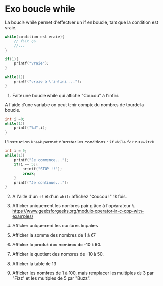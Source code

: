 
# Exo boucle while

La boucle while permet d'effectuer un if en boucle, tant que la condition est vraie.

```c
while(condition est vraie){
    // fait ça 
    //...
}
```

```c
if(1){
    printf("vraie");
}
```

```c
while(1){
    printf("vraie à l'infini ...");
}
```

1. Faite une boucle while qui affiche "Coucou" à l'infini.

A l'aide d'une variable on peut tenir compte du nombres de tourde la boucle.

```c
int i =0;
while(1){
    printf("%d",i);
}
```

L'instruction `break` permet d'arréter les conditions : `if` `while` `for` ou `switch`.

```c
int i = 0;
while(1){
    printf("Je commence...");
    if(i == 5){
        printf("STOP !!");
        break;
    }
    printf("Je continue...");
}
```

2. A l'aide d'un `if` et d'un `while` affichez "Coucou !" 18 fois.

3. Afficher uniquement les nombres pair grâce à l'opéarateur `%`.
https://www.geeksforgeeks.org/modulo-operator-in-c-cpp-with-examples/

4. Afficher uniquement les nombres impaires

5. Afficher la somme des nombres de 1 à 67

6. Afficher le produit des nombres de -10 à 50.
6. Afficher le quotient des nombres de -10 à 50.

7. Afficher la table de 13

9. Afficher les nombres de 1 à 100, mais remplacer les multiples de 3 par "Fizz" et les multiples de 5 par "Buzz".


